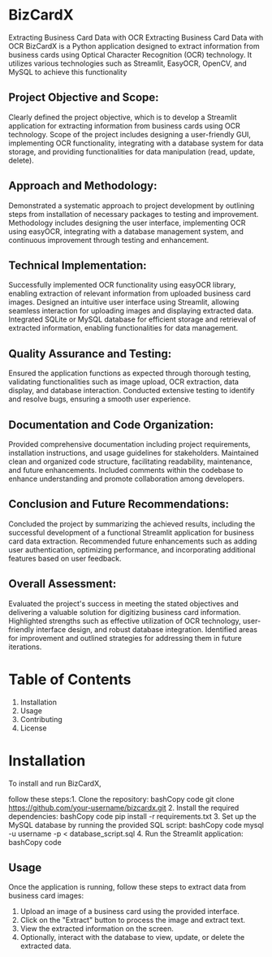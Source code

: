 # BizCardX
Extracting Business Card Data with OCR
Extracting Business Card Data with OCR
BizCardX is a Python application designed to extract information from business cards using Optical Character Recognition (OCR) technology. It utilizes various technologies such as Streamlit, EasyOCR, OpenCV, and MySQL to achieve this functionality



## Project Objective and Scope:

Clearly defined the project objective, which is to develop a Streamlit application for extracting information from business cards using OCR technology.
Scope of the project includes designing a user-friendly GUI, implementing OCR functionality, integrating with a database system for data storage, and providing functionalities for data manipulation (read, update, delete).

## Approach and Methodology:

Demonstrated a systematic approach to project development by outlining steps from installation of necessary packages to testing and improvement.
Methodology includes designing the user interface, implementing OCR using easyOCR, integrating with a database management system, and continuous improvement through testing and enhancement.

## Technical Implementation:

Successfully implemented OCR functionality using easyOCR library, enabling extraction of relevant information from uploaded business card images.
Designed an intuitive user interface using Streamlit, allowing seamless interaction for uploading images and displaying extracted data.
Integrated SQLite or MySQL database for efficient storage and retrieval of extracted information, enabling functionalities for data management.

## Quality Assurance and Testing:

Ensured the application functions as expected through thorough testing, validating functionalities such as image upload, OCR extraction, data display, and database interaction.
Conducted extensive testing to identify and resolve bugs, ensuring a smooth user experience.

## Documentation and Code Organization:

Provided comprehensive documentation including project requirements, installation instructions, and usage guidelines for stakeholders.
Maintained clean and organized code structure, facilitating readability, maintenance, and future enhancements.
Included comments within the codebase to enhance understanding and promote collaboration among developers.

## Conclusion and Future Recommendations:

Concluded the project by summarizing the achieved results, including the successful development of a functional Streamlit application for business card data extraction.
Recommended future enhancements such as adding user authentication, optimizing performance, and incorporating additional features based on user feedback.

## Overall Assessment:

Evaluated the project's success in meeting the stated objectives and delivering a valuable solution for digitizing business card information.
Highlighted strengths such as effective utilization of OCR technology, user-friendly interface design, and robust database integration.
Identified areas for improvement and outlined strategies for addressing them in future iterations.


# Table of Contents
1.	Installation
2.	Usage
3.	Contributing
4.	License


# Installation
To install and run BizCardX, 

follow these steps:1.	Clone the repository:
bashCopy code
git clone https://github.com/your-username/bizcardx.git 
2.	Install the required dependencies:
bashCopy code
pip install -r requirements.txt 
3.	Set up the MySQL database by running the provided SQL script:
bashCopy code
mysql -u username -p < database_script.sql 
4.	Run the Streamlit application:
bashCopy code


## Usage
Once the application is running, follow these steps to extract data from business card images:
1.	Upload an image of a business card using the provided interface.
2.	Click on the "Extract" button to process the image and extract text.
3.	View the extracted information on the screen.
4.	Optionally, interact with the database to view, update, or delete the extracted data.

